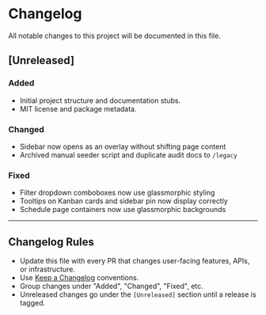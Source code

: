 # Changelog

All notable changes to this project will be documented in this file.

## [Unreleased]

### Added

- Initial project structure and documentation stubs.
- MIT license and package metadata.

### Changed

- Sidebar now opens as an overlay without shifting page content
- Archived manual seeder script and duplicate audit docs to `/legacy`

### Fixed

- Filter dropdown comboboxes now use glassmorphic styling
- Tooltips on Kanban cards and sidebar pin now display correctly
- Schedule page containers now use glassmorphic backgrounds

---

## Changelog Rules

- Update this file with every PR that changes user-facing features, APIs, or infrastructure.
- Use [Keep a Changelog](https://keepachangelog.com/en/1.0.0/) conventions.
- Group changes under "Added", "Changed", "Fixed", etc.
- Unreleased changes go under the `[Unreleased]` section until a release is tagged.
